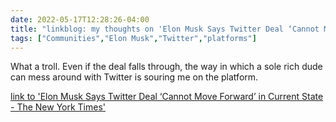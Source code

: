 ---date: 2022-05-17T12:28:26-04:00title: "linkblog: my thoughts on 'Elon Musk Says Twitter Deal ‘Cannot Move Forward’ in Current State - The New York Times'"tags: ["Communities","Elon Musk","Twitter","platforms"]---What a troll. Even if the deal falls through, the way in which a sole rich dude can mess around with Twitter is souring me on the platform. [link to 'Elon Musk Says Twitter Deal ‘Cannot Move Forward’ in Current State - The New York Times'](https://www.nytimes.com/2022/05/17/business/elon-musk-twitter.html)